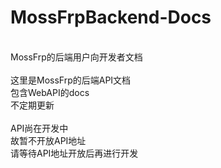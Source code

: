 # MossFrpBackend-Docs
<br>MossFrp的后端用户向开发者文档
<br>
<br>这里是MossFrp的后端API文档
<br>包含WebAPI的docs
<br>不定期更新
<br>
<br>API尚在开发中
<br>故暂不开放API地址
<br>请等待API地址开放后再进行开发
